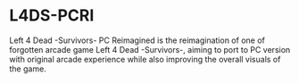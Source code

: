 # L4DS-PCRI
Left 4 Dead -Survivors- PC Reimagined is the reimagination of one of forgotten arcade game Left 4 Dead -Survivors-, aiming to port to PC version with original arcade experience while also improving the overall visuals of the game.
